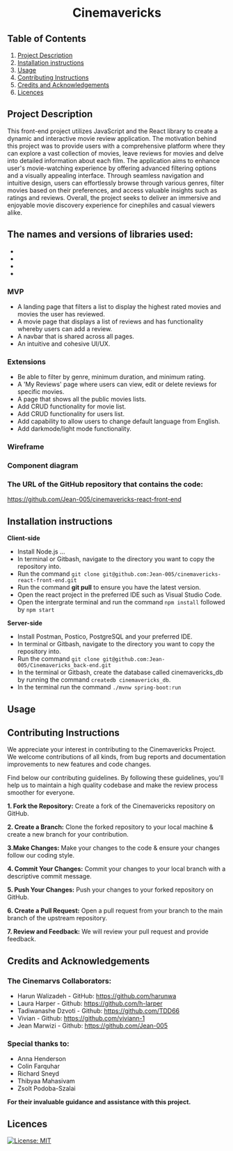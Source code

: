 <h1 align="center" id="title">Cinemavericks</h1>

## Table of Contents
1. [Project Description](#project-description)
2. [Installation instructions](#installation-instructions)
3. [Usage](#usage)
4. [Contributing Instructions](#contributing-instructions)
5. [Credits and Acknowledgements](credits-and-acknowledgements)
6. [Licences](#licences)


## Project Description

This front-end project utilizes JavaScript and the React library to create a dynamic and interactive movie review application. The motivation behind this project was to provide users with a comprehensive platform where they can explore a vast collection of movies, leave reviews for movies and delve into detailed information about each film. The application aims to enhance user's movie-watching experience by offering advanced filtering options and a visually appealing interface. Through seamless navigation and intuitive design, users can effortlessly browse through various genres, filter movies based on their preferences, and access valuable insights such as ratings and reviews. Overall, the project seeks to deliver an immersive and enjoyable movie discovery experience for cinephiles and casual viewers alike.


**The names and versions of libraries used:**
- 
- 
- 
- 
- 




### MVP
- A landing page that filters a list to display the highest rated movies and movies the user has reviewed.
- A movie page that displays a list of reviews and has functionality whereby users can add a review.
- A navbar that is shared across all pages.
- An intuitive and cohesive UI/UX.


### Extensions

- Be able to filter by genre, minimum duration, and minimum rating.
- A 'My Reviews' page where users can view, edit or delete reviews for specific movies.
- A page that shows all the public movies lists. 
- Add CRUD functionality for movie list.
- Add CRUD functionality for users list.
- Add capability to allow users to change default language from English.
- Add darkmode/light mode functionality.


### Wireframe



### Component diagram




### The URL of the GitHub repository that contains the code:

https://github.com/Jean-005/cinemavericks-react-front-end


## Installation instructions

**Client-side**

- Install Node.js ...
- In terminal or Gitbash, navigate to the directory you want to copy the repository into. 
- Run the command ```git clone git@github.com:Jean-005/cinemavericks-react-front-end.git```
- Run the command **git pull** to ensure you have the latest version.
- Open the react project in the preferred IDE such as Visual Studio Code.
- Open the intergrate terminal and run the command ```npm install``` followed by ```npm start```

**Server-side**

- Install Postman, Postico, PostgreSQL and your preferred IDE.
- In terminal or Gitbash, navigate to the directory you want to copy the repository into. 
- Run the command ```git clone git@github.com:Jean-005/Cinemavericks_back-end.git```
- In the terminal or Gitbash, create the database called cinemavericks_db by running the command ```createdb cinemavericks_db```.
- In the terminal run the command ```./mvnw spring-boot:run```


## Usage







## Contributing Instructions

We appreciate your interest in contributing to the Cinemavericks Project. We welcome contributions of all kinds, from bug reports and documentation improvements to new features and code changes.

Find below our contributing guidelines. By following these guidelines, you'll help us to maintain a high quality codebase and make the review process smoother for everyone.

**1. Fork the Repository:** Create a fork of the Cinemavericks repository on GitHub.

**2. Create a Branch:** Clone the forked repository to your local machine & create a new branch for your contribution.

**3.Make Changes:** Make your changes to the code & ensure your changes follow our coding style.

**4. Commit Your Changes:** Commit your changes to your local branch with a descriptive commit message.

**5. Push Your Changes:** Push your changes to your forked repository on GitHub.
     
**6. Create a Pull Request:** Open a pull request from your branch to the main branch of the upstream repository.

**7. Review and Feedback:** We will review your pull request and provide feedback.




## Credits and Acknowledgements

### The Cinemarvs Collaborators:
- Harun Walizadeh - GitHub: https://github.com/harunwa
- Laura Harper      - Github: https://github.com/h-larper
- Tadiwanashe Dzvoti - Github: https://github.com/TDD66
- Vivian - Github: https://github.com/viviann-1
- Jean Marwizi 	- Github: https://github.com/Jean-005

### Special thanks to:

- Anna Henderson
- Colin Farquhar
- Richard Sneyd
- Thibyaa Mahasivam
- Zsolt Podoba-Szalai

**For their invaluable guidance and assistance with this project.**


## Licences

[![License: MIT](https://img.shields.io/badge/License-MIT-yellow.svg)](https://opensource.org/licenses/MIT)
